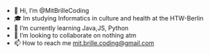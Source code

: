 - 👋 Hi, I’m @MitBrilleCoding
- 🎓 Im studying Informatics in culture and health at the HTW-Berlin
- 🌱 I’m currently learning Java,JS, Python
- 💞️ I’m looking to collaborate on nothing atm
- 📫 How to reach me mit.brille.coding@gmail.com


<!---
MitBrilleCoding/MitBrilleCoding is a ✨ special ✨ repository because its `README.md` (this file) appears on your GitHub profile.
You can click the Preview link to take a look at your changes.
--->
